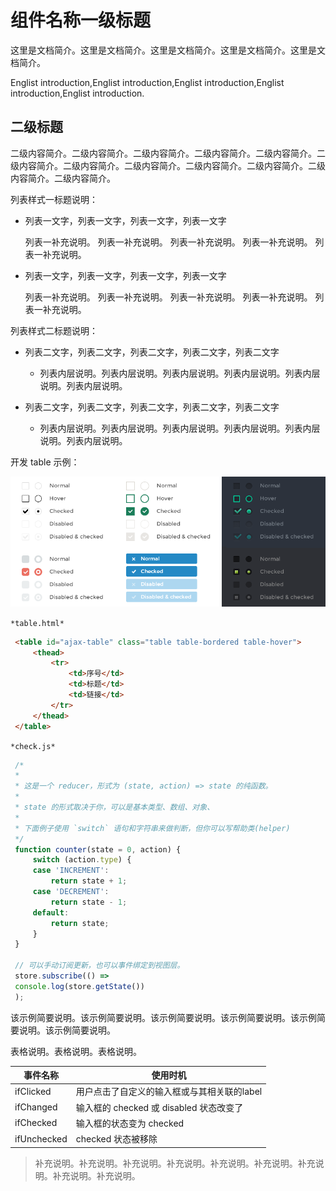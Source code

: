 # 组件名称一级标题

这里是文档简介。这里是文档简介。这里是文档简介。这里是文档简介。这里是文档简介。

Englist introduction,Englist introduction,Englist introduction,Englist introduction,Englist introduction.

## 二级标题

二级内容简介。二级内容简介。二级内容简介。二级内容简介。二级内容简介。二级内容简介。二级内容简介。二级内容简介。二级内容简介。二级内容简介。二级内容简介。二级内容简介。

列表样式一标题说明：

- 列表一文字，列表一文字，列表一文字，列表一文字

  列表一补充说明。 列表一补充说明。 列表一补充说明。 列表一补充说明。 列表一补充说明。

- 列表一文字，列表一文字，列表一文字，列表一文字

   列表一补充说明。 列表一补充说明。 列表一补充说明。 列表一补充说明。 列表一补充说明。

列表样式二标题说明：

- 列表二文字，列表二文字，列表二文字，列表二文字，列表二文字

  - 列表内层说明。列表内层说明。列表内层说明。列表内层说明。列表内层说明。列表内层说明。
 
- 列表二文字，列表二文字，列表二文字，列表二文字，列表二文字

  - 列表内层说明。列表内层说明。列表内层说明。列表内层说明。列表内层说明。列表内层说明。

开发 table 示例：

![效果图](../img/icheck/che.png)

   `*table.html*`
   
   ```html
    <table id="ajax-table" class="table table-bordered table-hover">
        <thead>
            <tr>
                <td>序号</td>
                <td>标题</td>
                <td>链接</td>
            </tr>
        </thead>
    </table>				
   ```

   `*check.js*`

   ```js
    /*
    *
    * 这是一个 reducer，形式为 (state, action) => state 的纯函数。
    *
    * state 的形式取决于你，可以是基本类型、数组、对象、
    *
    * 下面例子使用 `switch` 语句和字符串来做判断，但你可以写帮助类(helper)
    */
    function counter(state = 0, action) {
        switch (action.type) {
        case 'INCREMENT':
            return state + 1;
        case 'DECREMENT':
            return state - 1;
        default:
            return state;
        }
    }
    
    // 可以手动订阅更新，也可以事件绑定到视图层。
    store.subscribe(() =>
    console.log(store.getState())
    );

   ```  
该示例简要说明。该示例简要说明。该示例简要说明。该示例简要说明。该示例简要说明。该示例简要说明。

表格说明。表格说明。表格说明。

事件名称 | 使用时机
-------- | ------
ifClicked | 用户点击了自定义的输入框或与其相关联的label
ifChanged | 输入框的 checked 或 disabled 状态改变了
ifChecked | 输入框的状态变为 checked
ifUnchecked | checked 状态被移除

> 补充说明。补充说明。补充说明。补充说明。补充说明。补充说明。补充说明。补充说明。补充说明。

